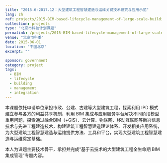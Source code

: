 ```yaml
---
title: "2015.6-2017.12：大型建筑工程智慧建造与运维关键技术研究与应用示范"
lang: zh
ref: projects/2015-BIM-based-lifecycle-management-of-large-scale-buildings
collection: projects
type: "北京市科技计划课题"
permalink: /projects/2015-BIM-based-lifecycle-management-of-large-scale-buildings
venue: "北京市科委"
date: 2015-06-01
location: "中国北京"
excerpt: ""

sponsor: government
category: project
tags: 
  - BIM
  - lifecycle
  - building
  - management
  - integration
---
```


本课题依托申请单位承担市政、公建、古建等大型建筑工程，探索利用 IPD 模式建立参与各方的利益共享机制，利用 BIM 集成与应用服务平台解决不同阶段模型重用问题，探索通过融合BIM（+GIS）、云计算、物联网、移动互联网等新兴信息技术与先进工程建造技术，构建建筑工程智慧建造理论体系、开发相关应用系统，为大型建筑工程智慧建造与运维提供方法、工具和平台，实现大型建筑工程智慧建造与运维奠定基础。

本人为课题主要技术骨干，承担并完成“基于云技术的大型建筑工程全生命期 BIM 集成管理”专题内容。